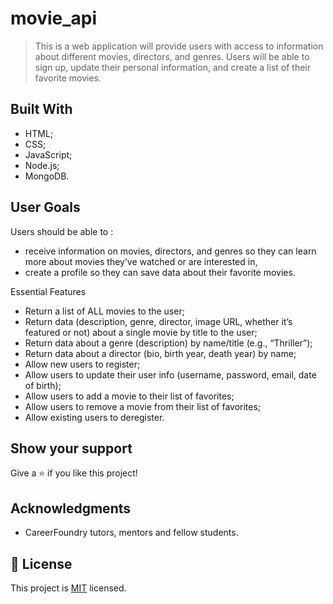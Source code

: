 # movie_api

> This is a web application will provide users with access to information about different movies, directors, and genres. Users will be able to sign up, update their personal information, and create a list of their favorite movies.

## Built With

- HTML;
- CSS;
- JavaScript;
- Node.js;
- MongoDB.

## User Goals
Users should be able to :
- receive information on movies, directors, and genres so they can learn more about movies they’ve watched or are interested in,
- create a profile so they can save data about their favorite movies.

Essential Features
- Return a list of ALL movies to the user;
- Return data (description, genre, director, image URL, whether it’s featured or not) about a
single movie by title to the user;
- Return data about a genre (description) by name/title (e.g., “Thriller”);
- Return data about a director (bio, birth year, death year) by name;
- Allow new users to register;
- Allow users to update their user info (username, password, email, date of birth);
- Allow users to add a movie to their list of favorites;
- Allow users to remove a movie from their list of favorites;
- Allow existing users to deregister.

## Show your support

Give a ⭐️ if you like this project!

## Acknowledgments

- CareerFoundry tutors, mentors and fellow students.

## 📝 License

This project is [MIT](./LICENSE) licensed.
